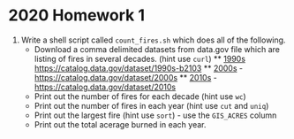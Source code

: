 # 2020 Homework 1

1. Write a shell script called `count_fires.sh` which does all of the following.
   * Download a comma delimited datasets from data.gov file which are listing of fires in several decades. (hint use `curl`)
    ** [1990s](https://gis.data.cnra.ca.gov/datasets/653647b20bc74480b335e31d6d81a52f_4.csv) https://catalog.data.gov/dataset/1990s-b2103
    ** [2000s](https://gis.data.cnra.ca.gov/datasets/653647b20bc74480b335e31d6d81a52f_12.csv) - https://catalog.data.gov/dataset/2000s
    ** [2010s](https://gis.data.cnra.ca.gov/datasets/653647b20bc74480b335e31d6d81a52f_11.csv) - https://catalog.data.gov/dataset/2010s
   * Print out the number of fires for each decade (hint use `wc`)
   * Print out the number of fires in each year (hint use `cut` and `uniq`)
   * Print out the largest fire (hint use `sort`) - use the `GIS_ACRES` column
   * Print out the total acerage burned in each year.
